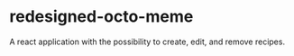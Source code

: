 # redesigned-octo-meme
A react application with the possibility to create, edit, and remove recipes. 
